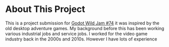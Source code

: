 # About This Project
This is a project submission for [Godot Wild Jam #74](https://itch.io/jam/godot-wild-jam-74) it was inspired by the old desktop adventure games. My background before this has been working various industrial jobs and service jobs. I worked for the video game industry back in the 2000s and 2010s. However I have lots of experience 